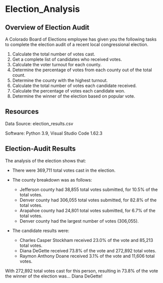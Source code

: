 # Election_Analysis

## Overview of Election Audit
A Colorado Board of Elections employee has given you the following tasks to complete the election audit of a recent local congressional election.

1. Calculate the total number of votes cast.
2. Get a complete list of candidates who received votes.
3. Calculate the voter turnout for each county.
4. Determine the percentage of votes from each county out of the total count.
5. Determine the county with the highest turnout.
6. Calculate the total number of votes each candidate received.
7. Calculate the percentage of votes each candidate won.
8. Determine the winner of the election based on popular vote.

## Resources
Data Source: election_results.csv

Software: Python 3.9, Visual Studio Code 1.62.3

## Election-Audit Results
The analysis of the election shows that:
- There were 369,711 total votes cast in the election.

- The county breakdown was as follows:
  - Jefferson county had 38,855 total votes submitted, for 10.5% of the total votes.
  - Denver county had 306,055 total votes submitted, for 82.8% of the total votes.
  - Arapahoe county had 24,801 total votes submitted, for 6.7% of the total votes. 
  - Denver county had the largest number of votes (306,055).
 
- The candidate results were:
  - Charles Casper Stockham received 23.0% of the vote and 85,213 total votes.
  - Diana DeGette received 73.8% of the vote and 272,892 total votes.
  - Raymon Anthony Doane received 3.1% of the vote and 11,606 total votes.

With 272,892 total votes cast for this person, resulting in 73.8% of the vote the winner of the election was... Diana DeGette!
